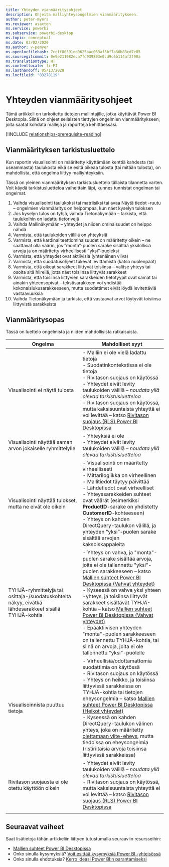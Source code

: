 ```yaml
---
title: Yhteyden vianmääritysohjeet
description: Ohjeita malliyhteysongelmien vianmääritykseen.
author: peter-myers
ms.reviewer: asaxton
ms.service: powerbi
ms.subservice: powerbi-desktop
ms.topic: conceptual
ms.date: 03/02/2020
ms.author: v-pemyer
ms.openlocfilehash: 7ccff80391ed0625aac063af3bf7a86b83cd7e85
ms.sourcegitcommit: 0e9e211082eca7fd939803e0cd9c6b114af2f90a
ms.translationtype: HT
ms.contentlocale: fi-FI
ms.lasthandoff: 05/13/2020
ms.locfileid: "83278119"
---
```

# <a name="relationship-troubleshooting-guidance"></a>Yhteyden vianmääritysohjeet

Tämä artikkeli on tarkoitettu tietojen mallintajille, jotka käyttävät Power BI Desktopia. Siinä on ohjeet sellaisten tiettyjen ongelmien vianmääritykseen, joita saatat kohdata malleja ja raportteja kehittäessäsi.

[!INCLUDE [relationships-prerequisite-reading](includes/relationships-prerequisite-reading.md)]

## <a name="troubleshooting-checklist"></a>Vianmäärityksen tarkistusluettelo

Kun raportin visualisointi on määritetty käyttämään kenttiä kahdesta (tai useammasta) taulukosta eikä se esitä oikeaa tulosta (tai mitään tulosta), on mahdollista, että ongelma liittyy malliyhteyksiin.

Tässä on yleinen vianmäärityksen tarkistusluettelo tällaista tilannetta varten. Voit käydä tarkistusluetteloa vaiheittain läpi, kunnes tunnistat ongelman tai ongelmat.

1. Vaihda visualisointi taulukoksi tai matriisiksi tai avaa Näytä tiedot -ruutu – ongelmien vianmääritys on helpompaa, kun näet kyselyn tuloksen
1. Jos kyselyn tulos on tyhjä, vaihda Tietonäkymään – tarkista, että taulukoihin on ladattu tietorivejä
1. Vaihda Mallinäkymään – yhteydet ja niiden ominaisuudet on helppo nähdä
1. Varmista, että taulukoiden välillä on yhteyksiä
1. Varmista, että kardinaliteettiominaisuudet on määritetty oikein – ne saattavat olla väärin, jos ”monta”-puolen sarake sisältää yksilöllisiä arvoja ja on määritetty virheellisesti ”yksi”-puoleksi
1. Varmista, että yhteydet ovat aktiivisia (yhtenäinen viiva)
1. Varmista, että suodatusohjeet tukevat levittämistä (katso nuolenpäät)
1. Varmista, että oikeat sarakkeet liittyvät toisiinsa – valitse yhteys tai osoita sitä hiirellä, jotta näet toisiinsa liittyvät sarakkeet
1. Varmista, että toisiinsa liittyvien sarakkeiden tietotyypit ovat samat tai ainakin yhteensopivat – tekstisarakkeen voi yhdistää kokonaislukusarakkeeseen, mutta suodattimet eivät löydä levitettäviä vastaavuuksia
1. Vaihda Tietonäkymään ja tarkista, että vastaavat arvot löytyvät toisiinsa liittyvistä sarakkeista

## <a name="troubleshooting-guide"></a>Vianmääritysopas

Tässä on luettelo ongelmista ja niiden mahdollisista ratkaisuista.

|Ongelma|Mahdolliset syyt|
|---------|---------|
|Visualisointi ei näytä tulosta|- Malliin ei ole vielä ladattu tietoja<br />- Suodatinkontekstissa ei ole tietoja<br />- Rivitason suojaus on käytössä<br />- Yhteydet eivät levity taulukoiden välillä – _noudata yllä olevaa tarkistusluetteloa_<br />- Rivitason suojaus on käytössä, mutta kaksisuuntaista yhteyttä ei voi levittää – katso [Rivitason suojaus (RLS) Power BI Desktopissa](../create-reports/desktop-rls.md)|
|Visualisointi näyttää saman arvon jokaiselle ryhmittelylle |- Yhteyksiä ei ole<br />- Yhteydet eivät levity taulukoiden välillä – _noudata yllä olevaa tarkistusluetteloa_|
|Visualisointi näyttää tulokset, mutta ne eivät ole oikein|- Visualisointi on määritetty virheellisesti<br />- Mittarilogiikka on virheellinen<br />- Mallitiedot täytyy päivittää<br />- Lähdetiedot ovat virheelliset<br />- Yhteyssarakkeiden suhteet ovat väärät (esimerkiksi **ProductID**-sarake on yhdistetty **CustomerID**-kohteeseen)<br />- Yhteys on kahden DirectQuery-taulukon välillä, ja yhteyden ”yksi”-puolen sarake sisältää arvojen kaksoiskappaleita|
|TYHJÄ-ryhmittelyjä tai osittaja-/suodatuskohteita näkyy, eivätkä lähdesarakkeet sisällä TYHJÄ-kohtia|- Yhteys on vahva, ja "monta"-puolen sarake sisältää arvoja, joita ei ole tallennettu "yksi"-puolen sarakkeeseen – katso [Mallien suhteet Power BI Desktopissa (Vahvat yhteydet)](../transform-model/desktop-relationships-understand.md#strong-relationships)<br />- Kyseessä on vahva yksi yhteen -yhteys, ja toisiinsa liittyvät sarakkeet sisältävät TYHJÄ-kohtia – katso [Mallien suhteet Power BI Desktopissa (Vahvat yhteydet)](../transform-model/desktop-relationships-understand.md#strong-relationships)<br />- Epäaktiivisen yhteyden "monta"-puolen sarakkeeseen on tallennettu TYHJÄ-kohtia, tai siinä on arvoja, joita ei ole tallennettu "yksi"-puolelle|
|Visualisoinnista puuttuu tietoja|- Virheellisiä/odottamattomia suodattimia on käytössä<br />- Rivitason suojaus on käytössä<br />- Yhteys on heikko, ja toisiinsa liittyvissä sarakkeissa on TYHJÄ-kohtia tai tietojen eheysongelmia – katso [Mallien suhteet Power BI Desktopissa (Heikot yhteydet)](../transform-model/desktop-relationships-understand.md#weak-relationships)<br />- Kyseessä on kahden DirectQuery-taulukon välinen yhteys, joka on määritetty [olettamaan viite-eheys](../transform-model/desktop-relationships-understand.md#assume-referential-integrity), mutta tiedoissa on eheysongelmia (ristiriitaisia arvoja toisiinsa liittyvissä sarakkeissa)|
|Rivitason suojausta ei ole otettu käyttöön oikein|- Yhteydet eivät levity taulukoiden välillä – _noudata yllä olevaa tarkistusluetteloa_<br />- Rivitason suojaus on käytössä, mutta kaksisuuntaista yhteyttä ei voi levittää – katso [Rivitason suojaus (RLS) Power BI Desktopissa](../create-reports/desktop-rls.md)|
|||

## <a name="next-steps"></a>Seuraavat vaiheet

Saat lisätietoja tähän artikkeliin liittyen tutustumalla seuraaviin resursseihin:

- [Mallien suhteet Power BI Desktopissa](../transform-model/desktop-relationships-understand.md)
- Onko sinulla kysymyksiä? [Voit esittää kysymyksiä Power BI -yhteisössä](https://community.powerbi.com/)
- Onko sinulla ehdotuksia? [Kerro ideasi Power BI:n parantamiseksi](https://ideas.powerbi.com/)
